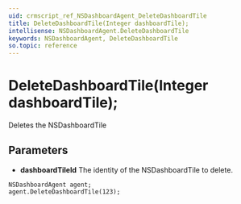 ```yaml
---
uid: crmscript_ref_NSDashboardAgent_DeleteDashboardTile
title: DeleteDashboardTile(Integer dashboardTile);
intellisense: NSDashboardAgent.DeleteDashboardTile
keywords: NSDashboardAgent, DeleteDashboardTile
so.topic: reference
---
```


# DeleteDashboardTile(Integer dashboardTile);

Deletes the NSDashboardTile
 
## Parameters

* **dashboardTileId** The identity of the NSDashboardTile to delete.

```crmscript
NSDashboardAgent agent;
agent.DeleteDashboardTile(123);
```


